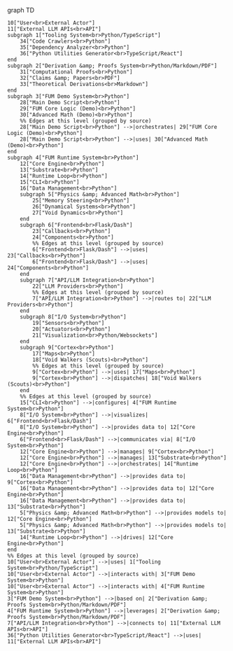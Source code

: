 graph TD

    10["User<br>External Actor"]
    11["External LLM APIs<br>API"]
    subgraph 1["Tooling System<br>Python/TypeScript"]
        34["Code Crawlers<br>Python"]
        35["Dependency Analyzer<br>Python"]
        36["Python Utilities Generator<br>TypeScript/React"]
    end
    subgraph 2["Derivation &amp; Proofs System<br>Python/Markdown/PDF"]
        31["Computational Proofs<br>Python"]
        32["Claims &amp; Papers<br>PDF"]
        33["Theoretical Derivations<br>Markdown"]
    end
    subgraph 3["FUM Demo System<br>Python"]
        28["Main Demo Script<br>Python"]
        29["FUM Core Logic (Demo)<br>Python"]
        30["Advanced Math (Demo)<br>Python"]
        %% Edges at this level (grouped by source)
        28["Main Demo Script<br>Python"] -->|orchestrates| 29["FUM Core Logic (Demo)<br>Python"]
        28["Main Demo Script<br>Python"] -->|uses| 30["Advanced Math (Demo)<br>Python"]
    end
    subgraph 4["FUM Runtime System<br>Python"]
        12["Core Engine<br>Python"]
        13["Substrate<br>Python"]
        14["Runtime Loop<br>Python"]
        15["CLI<br>Python"]
        16["Data Management<br>Python"]
        subgraph 5["Physics &amp; Advanced Math<br>Python"]
            25["Memory Steering<br>Python"]
            26["Dynamical Systems<br>Python"]
            27["Void Dynamics<br>Python"]
        end
        subgraph 6["Frontend<br>Flask/Dash"]
            23["Callbacks<br>Python"]
            24["Components<br>Python"]
            %% Edges at this level (grouped by source)
            6["Frontend<br>Flask/Dash"] -->|uses| 23["Callbacks<br>Python"]
            6["Frontend<br>Flask/Dash"] -->|uses| 24["Components<br>Python"]
        end
        subgraph 7["API/LLM Integration<br>Python"]
            22["LLM Providers<br>Python"]
            %% Edges at this level (grouped by source)
            7["API/LLM Integration<br>Python"] -->|routes to| 22["LLM Providers<br>Python"]
        end
        subgraph 8["I/O System<br>Python"]
            19["Sensors<br>Python"]
            20["Actuators<br>Python"]
            21["Visualization<br>Python/Websockets"]
        end
        subgraph 9["Cortex<br>Python"]
            17["Maps<br>Python"]
            18["Void Walkers (Scouts)<br>Python"]
            %% Edges at this level (grouped by source)
            9["Cortex<br>Python"] -->|uses| 17["Maps<br>Python"]
            9["Cortex<br>Python"] -->|dispatches| 18["Void Walkers (Scouts)<br>Python"]
        end
        %% Edges at this level (grouped by source)
        15["CLI<br>Python"] -->|configures| 4["FUM Runtime System<br>Python"]
        8["I/O System<br>Python"] -->|visualizes| 6["Frontend<br>Flask/Dash"]
        8["I/O System<br>Python"] -->|provides data to| 12["Core Engine<br>Python"]
        6["Frontend<br>Flask/Dash"] -->|communicates via| 8["I/O System<br>Python"]
        12["Core Engine<br>Python"] -->|manages| 9["Cortex<br>Python"]
        12["Core Engine<br>Python"] -->|manages| 13["Substrate<br>Python"]
        12["Core Engine<br>Python"] -->|orchestrates| 14["Runtime Loop<br>Python"]
        16["Data Management<br>Python"] -->|provides data to| 9["Cortex<br>Python"]
        16["Data Management<br>Python"] -->|provides data to| 12["Core Engine<br>Python"]
        16["Data Management<br>Python"] -->|provides data to| 13["Substrate<br>Python"]
        5["Physics &amp; Advanced Math<br>Python"] -->|provides models to| 12["Core Engine<br>Python"]
        5["Physics &amp; Advanced Math<br>Python"] -->|provides models to| 13["Substrate<br>Python"]
        14["Runtime Loop<br>Python"] -->|drives| 12["Core Engine<br>Python"]
    end
    %% Edges at this level (grouped by source)
    10["User<br>External Actor"] -->|uses| 1["Tooling System<br>Python/TypeScript"]
    10["User<br>External Actor"] -->|interacts with| 3["FUM Demo System<br>Python"]
    10["User<br>External Actor"] -->|interacts with| 4["FUM Runtime System<br>Python"]
    3["FUM Demo System<br>Python"] -->|based on| 2["Derivation &amp; Proofs System<br>Python/Markdown/PDF"]
    4["FUM Runtime System<br>Python"] -->|leverages| 2["Derivation &amp; Proofs System<br>Python/Markdown/PDF"]
    7["API/LLM Integration<br>Python"] -->|connects to| 11["External LLM APIs<br>API"]
    36["Python Utilities Generator<br>TypeScript/React"] -->|uses| 11["External LLM APIs<br>API"]
